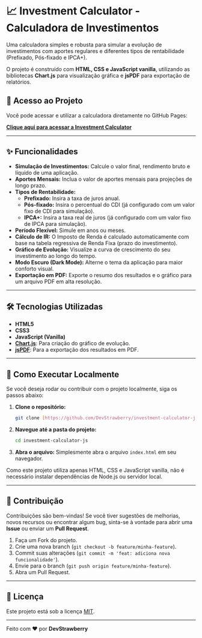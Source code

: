 # 📈 Investment Calculator - Calculadora de Investimentos

Uma calculadora simples e robusta para simular a evolução de investimentos com aportes regulares e diferentes tipos de rentabilidade (Prefixado, Pós-fixado e IPCA+).

O projeto é construído com **HTML, CSS e JavaScript vanilla**, utilizando as bibliotecas **Chart.js** para visualização gráfica e **jsPDF** para exportação de relatórios.

## 🔗 Acesso ao Projeto

Você pode acessar e utilizar a calculadora diretamente no GitHub Pages:

**[Clique aqui para acessar a Investment Calculator](https://devstrawberry.github.io/investment-calculator-js/)**

---

## ✨ Funcionalidades

* **Simulação de Investimentos:** Calcule o valor final, rendimento bruto e líquido de uma aplicação.
* **Aportes Mensais:** Inclua o valor de aportes mensais para projeções de longo prazo.
* **Tipos de Rentabilidade:**
    * **Prefixado:** Insira a taxa de juros anual.
    * **Pós-fixado:** Insira o percentual do CDI (já configurado com um valor fixo de CDI para simulação).
    * **IPCA+:** Insira a taxa real de juros (já configurado com um valor fixo de IPCA para simulação).
* **Período Flexível:** Simule em anos ou meses.
* **Cálculo de IR:** O Imposto de Renda é calculado automaticamente com base na tabela regressiva de Renda Fixa (prazo do investimento).
* **Gráfico de Evolução:** Visualize a curva de crescimento do seu investimento ao longo do tempo.
* **Modo Escuro (Dark Mode):** Alterne o tema da aplicação para maior conforto visual.
* **Exportação em PDF:** Exporte o resumo dos resultados e o gráfico para um arquivo PDF em alta resolução.

---

## 🛠️ Tecnologias Utilizadas

* **HTML5**
* **CSS3**
* **JavaScript (Vanilla)**
* **[Chart.js](https://www.chartjs.org/)**: Para criação do gráfico de evolução.
* **[jsPDF](https://jspdf.org/)**: Para a exportação dos resultados em PDF.

---

## 🚀 Como Executar Localmente

Se você deseja rodar ou contribuir com o projeto localmente, siga os passos abaixo:

1.  **Clone o repositório:**
    ```bash
    git clone [https://github.com/DevStrawberry/investment-calculator-js.git](https://github.com/DevStrawberry/investment-calculator-js.git)
    ```

2.  **Navegue até a pasta do projeto:**
    ```bash
    cd investment-calculator-js
    ```

3.  **Abra o arquivo:**
    Simplesmente abra o arquivo `index.html` em seu navegador.

Como este projeto utiliza apenas HTML, CSS e JavaScript vanilla, não é necessário instalar dependências de Node.js ou servidor local.

---

## 📝 Contribuição

Contribuições são bem-vindas! Se você tiver sugestões de melhorias, novos recursos ou encontrar algum bug, sinta-se à vontade para abrir uma **Issue** ou enviar um **Pull Request**.

1.  Faça um Fork do projeto.
2.  Crie uma nova branch (`git checkout -b feature/minha-feature`).
3.  Commit suas alterações (`git commit -m 'feat: adiciona nova funcionalidade'`).
4.  Envie para o branch (`git push origin feature/minha-feature`).
5.  Abra um Pull Request.

---

## 📄 Licença

Este projeto está sob a licença [MIT](https://opensource.org/licenses/MIT).

---

Feito com ❤️ por **DevStrawberry**
